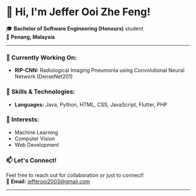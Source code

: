# 👋 Hi, I'm Jeffer Ooi Zhe Feng! 

🎓 **Bachelor of Software Engineering (Honours)** student  
📍 **Penang, Malaysia**  

---

### 🔬 Currently Working On:
- **RIP-CNN:** Radiological Imaging Pneumonia using Convolutional Neural Network (DenseNet201)

### 🚀 Skills & Technologies:
- **Languages:** Java, Python, HTML, CSS, JavaScript, Flutter, PHP  

### 🌱 Interests:
- Machine Learning  
- Computer Vision  
- Web Development  

### 📫 Let's Connect!
Feel free to reach out for collaboration or just to connect!  
📧 **Email:** [jefferooi2003@gmail.com](mailto:jefferooi2003@gmail.com)  

---
